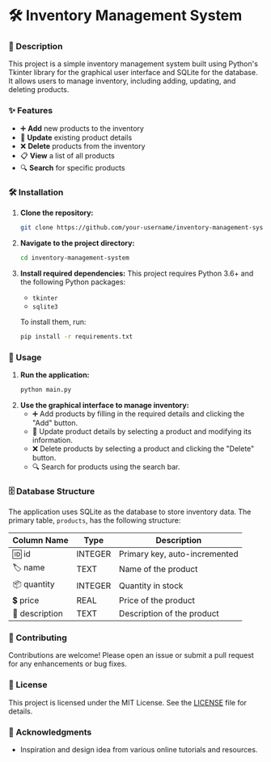
# 🛠️ Inventory Management System

### 📜 Description
This project is a simple inventory management system built using Python's Tkinter library for the graphical user interface and SQLite for the database. It allows users to manage inventory, including adding, updating, and deleting products.

### ✨ Features
- ➕ **Add** new products to the inventory
- 🔄 **Update** existing product details
- ❌ **Delete** products from the inventory
- 📋 **View** a list of all products
- 🔍 **Search** for specific products

### 🛠️ Installation
1. **Clone the repository:**
   ```bash
   git clone https://github.com/your-username/inventory-management-system.git
   ```
2. **Navigate to the project directory:**
   ```bash
   cd inventory-management-system
   ```
3. **Install required dependencies:**
   This project requires Python 3.6+ and the following Python packages:
   - `tkinter`
   - `sqlite3`

   To install them, run:
   ```bash
   pip install -r requirements.txt
   ```

### 🚀 Usage
1. **Run the application:**
   ```bash
   python main.py
   ```
2. **Use the graphical interface to manage inventory:**
   - ➕ Add products by filling in the required details and clicking the "Add" button.
   - 🔄 Update product details by selecting a product and modifying its information.
   - ❌ Delete products by selecting a product and clicking the "Delete" button.
   - 🔍 Search for products using the search bar.

### 🗄️ Database Structure
The application uses SQLite as the database to store inventory data. The primary table, `products`, has the following structure:

| Column Name | Type    | Description                  |
|-------------|---------|------------------------------|
| 🆔 id       | INTEGER | Primary key, auto-incremented |
| 🏷️ name    | TEXT    | Name of the product           |
| 📦 quantity | INTEGER | Quantity in stock             |
| 💲 price   | REAL    | Price of the product          |
| 📝 description | TEXT | Description of the product    |

### 🤝 Contributing
Contributions are welcome! Please open an issue or submit a pull request for any enhancements or bug fixes.

### 📜 License
This project is licensed under the MIT License. See the [LICENSE](LICENSE) file for details.

### 🙏 Acknowledgments
- Inspiration and design idea from various online tutorials and resources.

